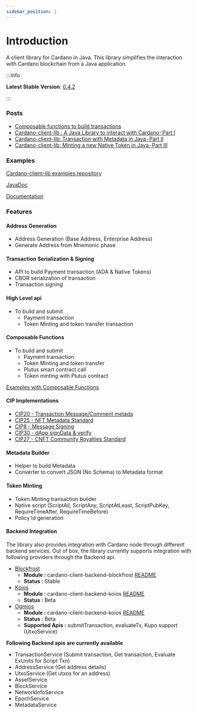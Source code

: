 ```yaml
---
sidebar_position: 1
---
```


# Introduction

A client library for Cardano in Java. This library simplifies the interaction with Cardano blockchain from a Java application.

:::info

**Latest Stable Version**: [0.4.2](https://github.com/bloxbean/cardano-client-lib/releases/tag/v0.4.2)

:::

### Posts
- [Composable functions to build transactions](https://medium.com/coinmonks/cardano-client-lib-new-composable-functions-to-build-transaction-in-java-part-i-be3a8b4da835)
- [Cardano-client-lib : A Java Library to interact with Cardano - Part I](https://medium.com/p/83fba0fee537)
- [Cardano-client-lib: Transaction with Metadata in Java - Part II](https://medium.com/p/fa34f403b90e)
- [Cardano-client-lib: Minting a new Native Token in Java - Part III](https://medium.com/p/1a94a21cfeeb)

### Examples

[Cardano-client-lib examples repository](https://github.com/bloxbean/cardano-client-examples/tree/main/src/test/java/com/bloxbean/cardano/client/example)

[JavaDoc](https://javadoc.io/doc/com.bloxbean.cardano/cardano-client-core/latest/index.html)

[Documentation](https://cardano-client.bloxbean.com/)

### Features

#### Address Generation

- Address Generation (Base Address, Enterprise Address)
- Generate Address from Mnemonic phase

#### Transaction Serialization & Signing
- API to build Payment transaction (ADA & Native Tokens)
- CBOR serialization of transaction
- Transaction signing

#### High Level api
- To build and submit
    -  Payment transaction
    - Token Minting and token transfer transaction

#### Composable Functions
- To build and submit
    - Payment transaction
    - Token Minting and token transfer
    - Plutus smart contract call
    - Token minting with Plutus contract

[Examples with Composable Functions](https://github.com/bloxbean/cardano-client-examples/tree/main/src/test/java/com/bloxbean/cardano/client/example/function)

#### CIP Implementations
- [CIP20 - Transaction Message/Comment metada](https://cips.cardano.org/cips/cip20/)
- [CIP25 - NFT Metadata Standard](https://cips.cardano.org/cips/cip25/)
- [CIP8  - Message Signing](https://cips.cardano.org/cips/cip8/)
- [CIP30  - dApp signData & verify](https://cips.cardano.org/cips/cip30/)
- [CIP27  - CNFT Community Royalties Standard](https://cips.cardano.org/cips/cip27/)

#### Metadata Builder
- Helper to build Metadata
- Converter to convert JSON (No Schema) to Metadata format

#### Token Minting
- Token Minting transaction builder
- Native script (ScriptAll, ScriptAny, ScriptAtLeast, ScriptPubKey, RequireTimeAfter, RequireTimeBefore)
- Policy Id generation

#### Backend Integration
The library also provides integration with Cardano node through different backend services.
Out of box, the library currently supports integration with following providers through the Backend api.

- [Blockfrost](https://blockfrost.io)
    - **Module :** cardano-client-backend-blockfrost [README](https://github.com/bloxbean/cardano-client-lib/blob/master/backend-modules/blockfrost/README.md)
    - **Status :** Stable
- [Koios](https://www.koios.rest/)
    - **Module :** cardano-client-backend-koios [README](https://github.com/bloxbean/cardano-client-lib/blob/master/backend-modules/koios/README.md)
    - **Status :** Beta
- [Ogmios](https://ogmios.dev/)
    - **Module :** cardano-client-backend-koios [README](https://github.com/bloxbean/cardano-client-lib/blob/master/backend-modules/ogmios/README.md)
    - **Status :** Beta
    - **Supported Apis :** submitTransaction, evaluateTx, Kupo support (UtxoService)

**Following Backend apis are currently available**
- TransactionService (Submit transaction, Get transaction, Evaluate ExUnits for Script Txn)
- AddressService (Get address details)
- UtxoService (Get utxos for an address)
- AssetService
- BlockService
- NetworkInfoService
- EpochService
- MetadataService
